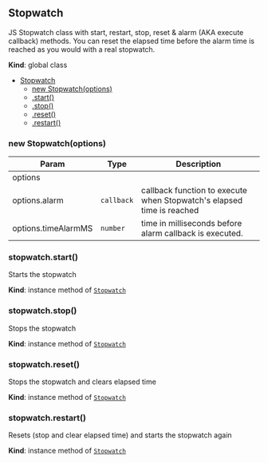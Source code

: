 <a name="Stopwatch"></a>

## Stopwatch
JS Stopwatch class with start, restart, stop, reset & alarm (AKA execute callback) methods.You can reset the elapsed time before the alarm time is reached as you would with a real stopwatch.

**Kind**: global class  

* [Stopwatch](#Stopwatch)
    * [new Stopwatch(options)](#new_Stopwatch_new)
    * [.start()](#Stopwatch+start)
    * [.stop()](#Stopwatch+stop)
    * [.reset()](#Stopwatch+reset)
    * [.restart()](#Stopwatch+restart)

<a name="new_Stopwatch_new"></a>

### new Stopwatch(options)

| Param | Type | Description |
| --- | --- | --- |
| options |  |  |
| options.alarm | <code>callback</code> | callback function to execute when Stopwatch's elapsed time is reached |
| options.timeAlarmMS | <code>number</code> | time in milliseconds before alarm callback is executed. |

<a name="Stopwatch+start"></a>

### stopwatch.start()
Starts the stopwatch

**Kind**: instance method of [<code>Stopwatch</code>](#Stopwatch)  
<a name="Stopwatch+stop"></a>

### stopwatch.stop()
Stops the stopwatch

**Kind**: instance method of [<code>Stopwatch</code>](#Stopwatch)  
<a name="Stopwatch+reset"></a>

### stopwatch.reset()
Stops the stopwatch and clears elapsed time

**Kind**: instance method of [<code>Stopwatch</code>](#Stopwatch)  
<a name="Stopwatch+restart"></a>

### stopwatch.restart()
Resets (stop and clear elapsed time) and starts the stopwatch again

**Kind**: instance method of [<code>Stopwatch</code>](#Stopwatch)  
